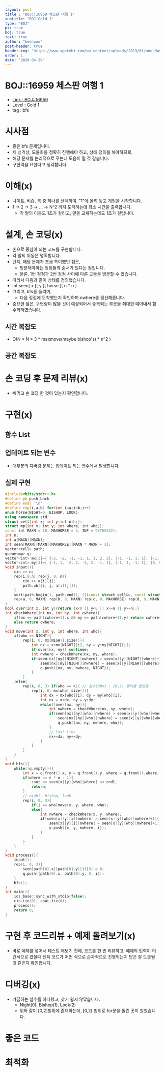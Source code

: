 ```yaml
---
layout: post
title : "BOJ::16959 체스판 여행 1"
subtitle: "BOJ Gold 1"
type: "BOJ"
ps: true
boj: true
text: true
author: "beenpow"
post-header: true
header-img: "https://www.spotebi.com/wp-content/uploads/2019/01/one-day-day-one-workout-motivation-spotebi.jpg"
order: 1
date: "2020-04-29"
---
```

# BOJ::16959 체스판 여행 1
- [Link : BOJ::16959](https://www.acmicpc.net/problem/16959)
- Level : Gold 1
- tag : bfs

# 시사점
- 좋은 bfs 문제입니다.
- 제 성격상, 모듈화를 정확히 진행해야 하고, 상태 정의를 해야하므로,
- 해당 문제를 논리적으로 푸는데 도움이 될 것 같습니다.
- 구현력을 요한다고 생각합니다.

# 이해(x)
- 나이트, 비숍, 룩 중 하나를 선택하여, "1"에 올려 놓고 게임을 시작합니다.
- 1 -> 2 -> 3 -> ... -> N^2 까지 도착하는데 최소 시간을 출력합니다.
  - 각 말의 이동도 1초가 걸리고, 말을 교체하는데도 1초가 걸립니다.

# 설계, 손 코딩(x)
- 손으로 중심이 되는 코드를 구현합니다.
- 각 말의 이동은 명확합니다.
- 단지, 해당 문제가 조금 특이했던 점은,
  - 방문해야하는 정점들의 순서가 있다는 점입니다.
  - 물론, 1번 정점과 2번 정점 사이에 다른 곳들을 방문할 수 있습니다.
- 따라서 다음과 같이 상태를 정의했습니다.
- int seen[ x ][ y ][ horse ][ n * n ]
- 그리고, bfs를 돌리며,
  - 다음 정점에 도착했는지 확인하며 nwhere를 갱신해줍니다.
- 중요한 점은, 구현량이 많을 것이 예상되어서 중복되는 부분을 최대한 떼어내서 함수화하였습니다.

## 시간 복잡도
- O(N * N * 3 * maxmove(maybe bishop's) * n^2 )

## 공간 복잡도

# 손 코딩 후 문제 리뷰(x)
- 빼먹고 손 코딩 한 것이 있는지 확인합니다.

# 구현(x)

## 함수 List 

## 업데이트 되는 변수
- 대부분의 디버깅 문제는 업데이트 되는 변수에서 발생합니다.

## 실제 구현 

```cpp
#include<bits/stdc++.h>
#define pb push_back
#define endl '\n'
#define rep(i,a,b) for(int i=a;i<b;i++)
enum horse{NIGHT=0, BISHOP, LOOK};
using namespace std;
struct cell{int x; int y;int nth;};
struct mp{int x; int y; int where; int who;};
const int MAXN = 10, MAXHORSE = 3, INF = 987654321;
int n;
int a[MAXN][MAXN];
int seen[MAXN][MAXN][MAXHORSE][MAXN * MAXN + 1];
vector<cell> path;
queue<mp> q;
vector<int> mx[3]={ {-2, -2, -1, -1, 1, 1, 2, 2}, {-1, -1, 1, 1}, {-1, 1, 0, 0} };
vector<int> my[3]={ {-1, 1, -2, 2, -2, 2, -1, 1}, {-1, 1, -1, 1}, {0, 0, -1, 1} };
void input(){
    cin >> n;
    rep(i,0,n) rep(j, 0, n){
        cin >> a[i][j];
        path.pb({i, j, a[i][j]});
    }
    sort(path.begin(), path.end(), [](const struct cell&u, const struct cell&v){return u.nth < v.nth;});
    rep(a, 0, MAXN) rep(b, 0, MAXN) rep(c, 0, MAXHORSE) rep(d, 0, MAXN * MAXN + 1) seen[a][b][c][d] = INF;
}
bool over(int x, int y){return (x<0 || y<0 || x>=n || y>=n);}
int checkWhere(int nx, int ny, int cwhere){
    if(nx == path[cwhere+1].x && ny == path[cwhere+1].y) return cwhere+1;
    else return cwhere;
}
void move(int x, int y, int where, int who){
    if(who == NIGHT){
        rep(i, 0, mx[NIGHT].size()){
            int nx = x+mx[NIGHT][i], ny = y+my[NIGHT][i];
            if(over(nx, ny)) continue;
            int nwhere = checkWhere(nx, ny, where);
            if(seen[nx][ny][NIGHT][nwhere] > seen[x][y][NIGHT][where]+1){
                seen[nx][ny][NIGHT][nwhere] = seen[x][y][NIGHT][where]+1;
                q.push({nx, ny, nwhere, NIGHT});
            }
        }
    }else{
        rep(k, 0, 3) if(who == k){ // 실수(30m) : [0,2) 범위를 돌렸음
            rep(i, 0, mx[who].size()){
                int dx = mx[who][i], dy = my[who][i];
                int nx = x+dx, ny = y+dy;
                while(!over(nx, ny)){
                    int nwhere = checkWhere(nx, ny, where);
                    if(seen[nx][ny][who][nwhere] > seen[x][y][who][where]+1){
                        seen[nx][ny][who][nwhere] = seen[x][y][who][where]+1;
                        q.push({nx, ny, nwhere, who});
                    }
                    // last line
                    nx+=dx, ny+=dy;
                }
            }
        }
    }
}
void bfs(){
    while(!q.empty()){
        int x = q.front().x, y = q.front().y, where = q.front().where, who = q.front().who; q.pop();
        if(where == n * n - 1){
            cout << seen[x][y][who][where] << endl;
            return;
        }
        // night, bishop, look
        rep(i, 0, 3){
            if(i == who)move(x, y, where, who);
            else{
                int nwhere = checkWhere(x, y, where);
                if(seen[x][y][i][nwhere] > seen[x][y][who][nwhere]+1){
                    seen[x][y][i][nwhere] = seen[x][y][who][nwhere]+1;
                    q.push({x, y, nwhere, i});
                }
            }
        }
    }
}
void process(){
    input();
    rep(i, 0, 3){
        seen[path[0].x][path[0].y][i][0] = 0;
        q.push({path[0].x, path[0].y, 0, i});
    }
    bfs();
}
int main(){
    ios_base::sync_with_stdio(false);
    cin.tie(0); cout.tie(0);
    process();
    return 0;
}
```
# 구현 후 코드리뷰 + 예제 돌려보기(x)
- 바로 예제를 넣어서 테스트 해보기 전에, 코드를 한 번 리뷰하고, 예제의 입력이 이런식으로 왔을때
  전체 코드가 어떤 식으로 순차적으로 진행되는지 답은 잘 도출될 것 같은지 확인합니다.

# 디버깅(x)
- 가끔하는 실수를 하나했고, 찾기 쉽지 않았습니다.
  - Night(0), Bishop(1), Look(2)
  - 위와 같이 [0,2]범위에 존재하는데, [0,2) 범위로 for문을 돌린 곳이 있었습니다.


# 좋은 코드

# 최적화
